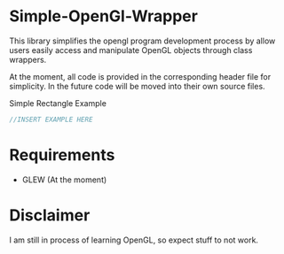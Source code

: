 # Simple-OpenGl-Wrapper
This library simplifies the opengl program development process by allow users easily access and manipulate OpenGL objects through class wrappers.

At the moment, all code is provided in the corresponding header file for simplicity. In the future code will be moved into their own source files.

Simple Rectangle Example
```c++
//INSERT EXAMPLE HERE
```

# Requirements
- GLEW (At the moment)

# Disclaimer
I am still in process of learning OpenGL, so expect stuff to not work.
